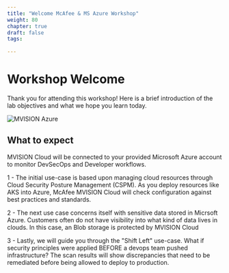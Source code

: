 ```yaml
---
title: "Welcome McAfee & MS Azure Workshop"
weight: 80
chapter: true
draft: false
tags:
  
---
```


# Workshop Welcome

Thank you for attending this workshop! Here is a brief introduction of the lab objectives and what we hope you learn today. 


![MVISION Azure](/images/mfe/McAfee-Microsoft-Azure.jpg?classes=border,shadow)

## What to expect

MVISION Cloud will be connected to your provided Microsoft Azure account to monitor DevSecOps and Developer workflows.

1 - The initial use-case is based upon managing cloud resources through Cloud Security Posture Management (CSPM). As you deploy resources like AKS into Azure,
  McAfee MVISION Cloud will check configuration against best practices and standards. 

2 - The next use case concerns itself with sensitive data stored in Micrsoft Azure. Customers often do not have visibility into what kind of data lives in clouds. 
  In this case, an Blob storage is protected by MVISION Cloud 

3 - Lastly, we will guide you through the "Shift Left" use-case. What if security principles were applied BEFORE a devops team pushed infrastructure? 
  The scan results will show discrepancies that need to be remediated before being allowed to deploy to production. 
